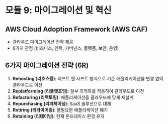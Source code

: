 # 모듈 9: 마이그레이션 및 혁신

## AWS Cloud Adoption Framework (AWS CAF)
- 클라우드 마이그레이션 전략 제공
- 6가지 관점 (비즈니스, 인력, 거버넌스, 플랫폼, 보안, 운영)

## 6가지 마이그레이션 전략 (6R)
1. **Rehosting (리호스팅)**: 리프트 앤 시프트 방식으로 기존 애플리케이션을 변경 없이 클라우드로 이전
2. **Replatforming (리플랫포밍)**: 일부 최적화를 적용하여 클라우드로 이전
3. **Refactoring (리팩토링)**: 애플리케이션을 클라우드에 맞게 재설계
4. **Repurchasing (리퍼체이싱)**: SaaS 솔루션으로 대체
5. **Retiring (리타이어링)**: 불필요한 애플리케이션 폐기
6. **Retaining (리테이닝)**: 현재 온프레미스 환경 유지
